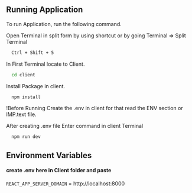 
## Running Application

To run Application, run the following command.

Open Terminal in split form by using shortcut or by going Terminal => Split Terminal
```bash
  Ctrl + Shift + 5
```

In First Terminal locate to Client.
```bash
  cd client
```

Install Package in client.
```bash
  npm install
```
!Before Running Create the .env in client for that read the ENV section or IMP.text file.

After creating .env file Enter command in client Terminal
```bash
  npm run dev
```

## Environment Variables

#### create .env here in Client folder and paste

`REACT_APP_SERVER_DOMAIN` = http://localhost:8000



